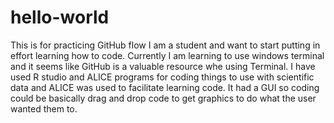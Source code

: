 # hello-world
This is for practicing GitHub flow
I am a student and want to start putting in effort learning how to code. Currently I am learning to use windows terminal and it seems like GitHub is a valuable resource whe using Terminal. I have used R studio and ALICE programs for coding things to use with scientific data and ALICE was used to facilitate learning code. It had a GUI so coding could be basically drag and drop code to get graphics to do what the user wanted them to. 

